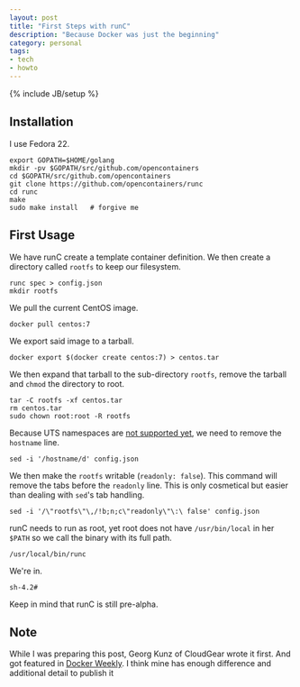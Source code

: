 ```yaml
---
layout: post
title: "First Steps with runC"
description: "Because Docker was just the beginning"
category: personal
tags:
- tech
- howto
---
```

{% include JB/setup %}

## Installation

I use Fedora 22.

    export GOPATH=$HOME/golang
    mkdir -pv $GOPATH/src/github.com/opencontainers
    cd $GOPATH/src/github.com/opencontainers
    git clone https://github.com/opencontainers/runc
    cd runc
    make
    sudo make install   # forgive me

## First Usage

We have runC create a template container definition. We then create a directory called `rootfs` to keep our filesystem.

    runc spec > config.json
    mkdir rootfs

We pull the current CentOS image.

    docker pull centos:7

We export said image to a tarball.

    docker export $(docker create centos:7) > centos.tar

We then expand that tarball to the sub-directory `rootfs`, remove the tarball and `chmod` the directory to root.

    tar -C rootfs -xf centos.tar
    rm centos.tar
    sudo chown root:root -R rootfs

Because UTS namespaces are [not supported yet](http://crosbymichael.com/creating-containers-part-1.html), we need to remove the `hostname` line.

    sed -i '/hostname/d' config.json

We then make the `rootfs` writable (`readonly: false`). This command will remove the tabs before the `readonly` line. This is only cosmetical but easier than dealing with `sed`'s tab handling.

    sed -i '/\"rootfs\"\,/!b;n;c\"readonly\"\:\ false' config.json

runC needs to run as root, yet root does not have `/usr/bin/local` in her `$PATH` so we call the binary  with its full path.

    /usr/local/bin/runc

We're in.

    sh-4.2#

Keep in mind that runC is still pre-alpha.

## Note

While I was preparing this post, Georg Kunz of CloudGear wrote it first. And got featured in [Docker Weekly](https://blog.docker.com/docker-weekly-archives/). I think mine has enough difference and additional detail to publish it
